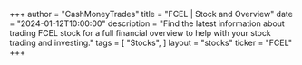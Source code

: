 +++
author = "CashMoneyTrades"
title = "FCEL | Stock and Overview"
date = "2024-01-12T10:00:00"
description = "Find the latest information about trading FCEL stock for a full financial overview to help with your stock trading and investing."
tags = [
   "Stocks",
]
layout = "stocks"
ticker = "FCEL"
+++
